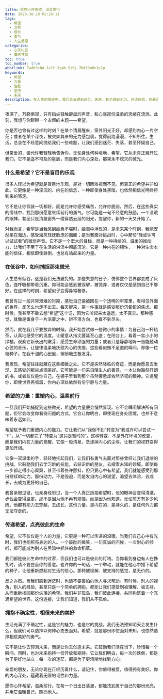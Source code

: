 ```yaml
---
title: 愿你心怀希望，温柔前行
date: 2025-10-28 02:28:11
tags:
  - 希望
  - 治愈
  - 成长
  - 勇气
  - 人生感悟
categories:
  - 心灵札记
  - 情感共鸣
toc: true
toc_number: true
abbrlink: 7a8b9c0d-1e2f-3g4h-5i6j-7k8l9m0n1o2p
keywords:
  - 希望
  - 力量
  - 治愈
  - 坚持
  - 未来
description: 在人生的旅途中，我们总会遇到迷茫、失落，甚至感到无力。但请相信，在最深的低谷里，总有一束微光在等待被发现。这篇文章，想与你一同探寻希望的真谛，感受它如何温柔地托起我们，穿越风雨，走向更明亮的远方。它不是盲目的乐观，而是内心深处那份对美好、对未来的坚定信念，是支撑我们前行的无形力量。
---
```


夜深了，万籁俱寂，只有指尖轻触键盘的声音，和心底那份温柔的思绪在流淌。此刻，我想与你聊聊一个永恒的主题——希望。

你是否也曾有过这样的时刻？在某个清晨醒来，窗外阳光正好，却感到内心一片空茫；或者在某个深夜，被突如其来的无力感包裹，觉得前路漫漫，不知所往。生活，总会在不经意间抛给我们一些难题，让我们感到迷茫、失落，甚至怀疑自己。

但亲爱的，请允许我轻轻地告诉你，无论身处何种境地，希望，它从未真正离开过我们。它不是遥不可及的星辰，而是我们内心深处，那束永不熄灭的微光。

### 什么是希望？它不是盲目的乐观

很多人误以为希望就是盲目地乐观，是对一切困难视而不见。但真正的希望并非如此。它更像是一种深沉的、内在的信念，一种即使身处黑暗，也依然相信光明终将到来的笃定。

它不是让你假装一切都好，而是允许你感受痛苦，允许你脆弱，然后，在这些真实的情绪中，找到那份愿意继续前行的勇气。它可能是一句不经意的鼓励，一个温暖的眼神，甚至只是清晨窗外一缕穿透云层的阳光，提醒你，新的一天又开始了。

对我而言，希望是当我感到疲惫不堪时，脑海中浮现的，是未来某个时刻，我能安然坐在海边，感受海风轻抚脸庞的画面；是当我面对挑战时，心中那份“我或许可以试试看”的微弱声音。它不是一个宏大的目标，而是一种持续的、温柔的推动力，让我们不至于在生活的洪流中彻底沉沦。它是一种内在的韧性，一种对生命本能的信任，相信即使跌倒，也总有站起来的力量。

### 在低谷中，如何捕捉那束微光

人生总有低谷，这是我们无法避免的。那些失意的日子，仿佛整个世界都变成了灰色，连呼吸都带着沉重。你可能会感到被误解，被抛弃，或者仅仅是感到自己不够好。在这样的时刻，希望似乎变得异常奢侈。

我曾有过一段非常艰难的时期，感觉自己像被困在一个透明的牢笼里，看得见外面的世界，却怎么也走不出去。每天醒来，第一件事就是感受那份沉甸甸的焦虑。那时候，我甚至不敢去想“希望”这个词，因为它听起来太遥远，太不真实。那种感觉，就像是置身于一片浓雾之中，辨不清方向，也看不到尽头。

然而，就在我几乎要放弃的时候，我开始尝试做一些微小的事情：为自己泡一杯热茶，认真地感受它的温度，让暖意从指尖蔓延至心底；在阳台上，看着一盆小小的绿植，观察它新长出的嫩芽，感受生命顽强的力量；或者只是静静地听一首能触动心弦的音乐，让旋律温柔地抚慰内心的伤痕。这些看似微不足道的瞬间，却像一粒粒种子，在我干涸的心田里，悄悄地生根发芽。

我发现，希望往往就藏在这些细微之处。它不是突然降临的奇迹，而是你愿意去发现、去感受的那些点滴美好。它可能是一句来自陌生人的善意，一本让你豁然开朗的书，或者仅仅是你自己，在镜子里看到那个虽然疲惫却依然坚韧的眼神。它提醒你，即使世界再喧嚣，你内心深处依然有份宁静与力量。

### 希望的力量：重塑内心，温柔前行

一旦我们开始捕捉到这些微光，希望的力量便会悄然显现。它不会瞬间解决所有问题，但它会改变你看待问题的方式。它会让你明白，即使现在身处困境，也并不意味着永远如此。

希望赋予我们重塑内心的能力。它让我们从“我做不到”转变为“我或许可以尝试一下”，从“一切都完了”转变为“这只是暂时的”。这种转变，不是外在环境的改变，而是我们内在力量的觉醒。它像一股清泉，洗涤掉内心的尘埃，让我们的视野变得更加开阔。

它像一双温柔的手，轻轻地托起我们，让我们有勇气去面对那些曾经让我们退缩的挑战。它鼓励我们去学习新的技能，去结识新的朋友，去探索未知的领域。即使每一步都走得小心翼翼，甚至带着些许颤抖，但只要心中有希望，我们就能感受到那份持续的动力。那份动力，不是强迫，而是发自内心的渴望，渴望去体验，去成长，去成为更好的自己。

我曾亲眼见证，也亲身经历过，当一个人真正拥抱希望时，他的眼神会变得清澈，步伐会变得坚定。那不是因为他不再有烦恼，而是因为他知道，无论前方有多少风雨，他都有能力去穿越，去成长。这份力量，是内在的，是持久的，是任何外力都无法夺走的。

### 传递希望，点亮彼此的生命

希望，它不仅仅是个人的力量，它更是一种可以传递的温暖。当我们自己心中有光时，我们也能照亮身边的人。一个鼓励的微笑，一句真诚的问候，一次耐心的倾听，都可能成为别人在黑暗中抓住的救命稻草。

我们都是彼此生命中的过客，但我们也可以是彼此的灯塔。当你看到身边有人在挣扎时，请不要吝啬你的善意。也许你的一句话，一个举动，就能在他心中播下希望的种子，让他重新燃起对生活的信心。那种被理解、被支持的感觉，是无价的。

反之亦然。当我们感到迷茫时，也请不要害怕向他人寻求帮助。有时候，别人的视角，别人的经验，甚至只是一个简单的拥抱，都能让我们感受到被理解、被支持，从而重新找回那份失落的希望。我们并非孤岛，我们彼此连接，共同构筑着一个充满希望的世界。这份连接，让我们知道，我们从不孤单。

### 拥抱不确定性，相信未来的美好

生活充满了不确定性，这是它的魅力，也是它的挑战。我们无法预知明天会发生什么，但我们可以选择以何种心态去面对。希望，就是那份即使面对未知，也依然选择相信美好的勇气。

它不是让你去预测未来，而是让你去创造未来。它鼓励我们活在当下，珍惜每一个瞬间，同时，也对未来抱持一份开放和期待。它让我们明白，每一次的跌倒，都是为了更好地站立；每一次的迷茫，都是为了更清晰地找到方向。

亲爱的朋友，无论你现在正经历着什么，请记住，你值得被爱，值得拥有美好。你的内心深处，蕴藏着无限的韧性和力量。

愿你心怀希望，温柔前行，在每一个日出日落里，都能找到属于自己的那份光亮，并用它温暖自己，照亮他人。